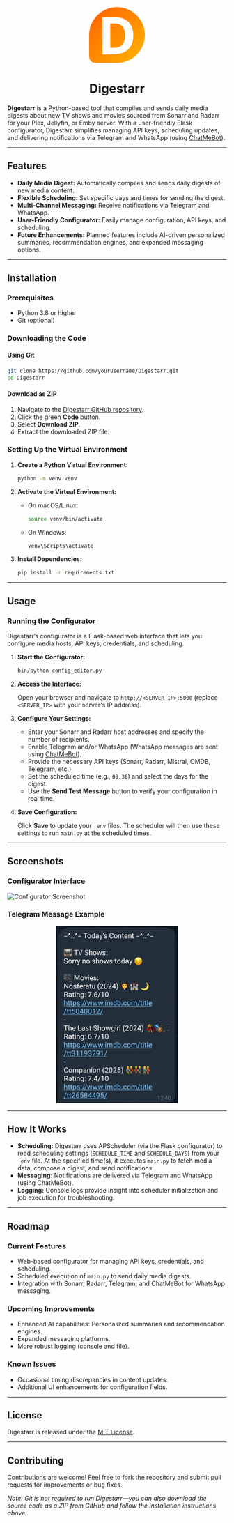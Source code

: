 <div align="center">
  <img src="static/images/icon.svg" alt="Digestarr Icon" width="128" height="128">
  <h1>Digestarr</h1>
</div>

**Digestarr** is a Python-based tool that compiles and sends daily media digests about new TV shows and movies sourced from Sonarr and Radarr for your Plex, Jellyfin, or Emby server. With a user-friendly Flask configurator, Digestarr simplifies managing API keys, scheduling updates, and delivering notifications via Telegram and WhatsApp (using [ChatMeBot](https://chatmebot.com)).

---

## Features

- **Daily Media Digest:** Automatically compiles and sends daily digests of new media content.
- **Flexible Scheduling:** Set specific days and times for sending the digest.
- **Multi-Channel Messaging:** Receive notifications via Telegram and WhatsApp.
- **User-Friendly Configurator:** Easily manage configuration, API keys, and scheduling.
- **Future Enhancements:** Planned features include AI-driven personalized summaries, recommendation engines, and expanded messaging options.

---

## Installation

### Prerequisites

- Python 3.8 or higher
- Git (optional)

### Downloading the Code

#### Using Git

```bash
git clone https://github.com/yourusername/Digestarr.git
cd Digestarr
```

#### Download as ZIP

1. Navigate to the [Digestarr GitHub repository](https://github.com/yourusername/Digestarr).
2. Click the green **Code** button.
3. Select **Download ZIP**.
4. Extract the downloaded ZIP file.

### Setting Up the Virtual Environment

1. **Create a Python Virtual Environment:**

    ```bash
    python -m venv venv
    ```

2. **Activate the Virtual Environment:**

    - On macOS/Linux:

      ```bash
      source venv/bin/activate
      ```

    - On Windows:

      ```bash
      venv\Scripts\activate
      ```

3. **Install Dependencies:**

    ```bash
    pip install -r requirements.txt
    ```

---

## Usage

### Running the Configurator

Digestarr’s configurator is a Flask-based web interface that lets you configure media hosts, API keys, credentials, and scheduling.

1. **Start the Configurator:**

    ```bash
    bin/python config_editor.py
    ```

2. **Access the Interface:**

    Open your browser and navigate to `http://<SERVER_IP>:5000` (replace `<SERVER_IP>` with your server's IP address).

3. **Configure Your Settings:**

   - Enter your Sonarr and Radarr host addresses and specify the number of recipients.
   - Enable Telegram and/or WhatsApp (WhatsApp messages are sent using [ChatMeBot](https://chatmebot.com)).
   - Provide the necessary API keys (Sonarr, Radarr, Mistral, OMDB, Telegram, etc.).
   - Set the scheduled time (e.g., `09:38`) and select the days for the digest.
   - Use the **Send Test Message** button to verify your configuration in real time.

4. **Save Configuration:**

   Click **Save** to update your `.env` files. The scheduler will then use these settings to run `main.py` at the scheduled times.

---

## Screenshots

### Configurator Interface

![Configurator Screenshot](static/images/configurator.png)

### Telegram Message Example

<div align="center">
  <img src="readme_images/telegram.png" alt="Telegram Message" width="280">
</div>

---

## How It Works

- **Scheduling:** Digestarr uses APScheduler (via the Flask configurator) to read scheduling settings (`SCHEDULE_TIME` and `SCHEDULE_DAYS`) from your `.env` file. At the specified time(s), it executes `main.py` to fetch media data, compose a digest, and send notifications.
- **Messaging:** Notifications are delivered via Telegram and WhatsApp (using ChatMeBot).
- **Logging:** Console logs provide insight into scheduler initialization and job execution for troubleshooting.

---

## Roadmap

### Current Features

- Web-based configurator for managing API keys, credentials, and scheduling.
- Scheduled execution of `main.py` to send daily media digests.
- Integration with Sonarr, Radarr, Telegram, and ChatMeBot for WhatsApp messaging.

### Upcoming Improvements

- Enhanced AI capabilities: Personalized summaries and recommendation engines.
- Expanded messaging platforms.
- More robust logging (console and file).

### Known Issues

- Occasional timing discrepancies in content updates.
- Additional UI enhancements for configuration fields.

---

## License

Digestarr is released under the [MIT License](LICENSE).

---

## Contributing

Contributions are welcome! Feel free to fork the repository and submit pull requests for improvements or bug fixes.

*Note: Git is not required to run Digestarr—you can also download the source code as a ZIP from GitHub and follow the installation instructions above.*
